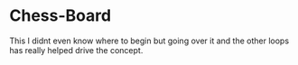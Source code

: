 # Chess-Board 

This I didnt even know where to begin but going over it and the other loops has really helped drive the concept.
